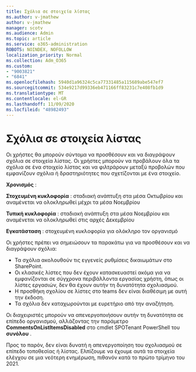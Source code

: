 ```yaml
---
title: Σχόλια σε στοιχεία λίστας
ms.author: v-jmathew
author: v-jmathew
manager: scotv
ms.audience: Admin
ms.topic: article
ms.service: o365-administration
ROBOTS: NOINDEX, NOFOLLOW
localization_priority: Normal
ms.collection: Adm_O365
ms.custom:
- "9003821"
- "6841"
ms.openlocfilehash: 5940d1a96324c5ca77331485a115689abe547ef7
ms.sourcegitcommit: 534e9217d99336eb471166ff83231c7e408fb1d9
ms.translationtype: MT
ms.contentlocale: el-GR
ms.lasthandoff: 11/09/2020
ms.locfileid: "48982493"
---
```

# <a name="comments-on-list-items"></a>Σχόλια σε στοιχεία λίστας

Οι χρήστες θα μπορούν σύντομα να προσθέσουν και να διαγράψουν σχόλια σε στοιχεία λίστας. Οι χρήστες μπορούν να προβάλουν όλα τα σχόλια σε ένα στοιχείο λίστας και να φιλτράρουν μεταξύ προβολών που εμφανίζουν σχόλια ή δραστηριότητες που σχετίζονται με ένα στοιχείο.

**Χρονισμός** :

**Στοχευμένη κυκλοφορία** : σταδιακή ανάπτυξη στα μέσα Οκτωβρίου και αναμένεται να ολοκληρωθεί μέχρι τα μέσα Νοεμβρίου

**Τυπική κυκλοφορία** : σταδιακή ανάπτυξη στα μέσα Νοεμβρίου και αναμένεται να ολοκληρωθεί στις αρχές Δεκεμβρίου

**Εγκατάσταση** : στοχευμένη κυκλοφορία για ολόκληρο τον οργανισμό

Οι χρήστες πρέπει να σημειώσουν τα παρακάτω για να προσθέσουν και να διαγράψουν σχόλια:

- Τα σχόλια ακολουθούν τις εγγενείς ρυθμίσεις δικαιωμάτων στο SharePoint.
- Οι κλασικές λίστες που δεν έχουν κατασκευαστεί ακόμα για να εμφανίζονται σε σύγχρονα περιβάλλοντα εργασίας χρήστη, όπως οι λίστες εργασιών, δεν θα έχουν αυτήν τη δυνατότητα σχολιασμού.
- Η προσθήκη σχολίου σε λίστες στο teams δεν είναι διαθέσιμη με αυτή την έκδοση.
- Τα σχόλια δεν καταχωρούνται με ευρετήριο από την αναζήτηση.

Οι διαχειριστές μπορούν να απενεργοποιήσουν αυτήν τη δυνατότητα σε επίπεδο οργανισμού, αλλάζοντας την παράμετρο **CommentsOnListItemsDisabled** στο cmdlet SPOTenant PowerShell του **συνόλου** .

Προς το παρόν, δεν είναι δυνατή η απενεργοποίηση του σχολιασμού σε επίπεδο τοποθεσίας ή λίστας. Ελπίζουμε να έχουμε αυτά τα στοιχεία ελέγχου σε μια νεότερη ενημέρωση, πιθανόν κατά το πρώτο τρίμηνο του 2021.

